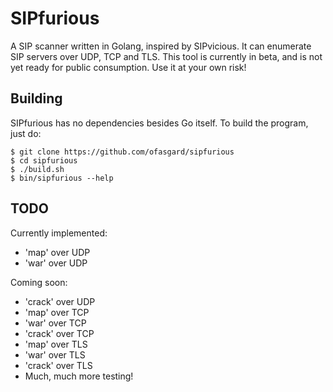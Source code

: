 # SIPfurious

A SIP scanner written in Golang, inspired by SIPvicious. It can enumerate SIP servers over UDP, TCP and TLS. This tool is currently in beta, and is not yet ready for public consumption. Use it at your own risk!

## Building

SIPfurious has no dependencies besides Go itself. To build the program, just do:

```shell
$ git clone https://github.com/ofasgard/sipfurious
$ cd sipfurious
$ ./build.sh
$ bin/sipfurious --help
```

## TODO

Currently implemented:

- 'map' over UDP
- 'war' over UDP

Coming soon:

- 'crack' over UDP
- 'map' over TCP
- 'war' over TCP
- 'crack' over TCP
- 'map' over TLS
- 'war' over TLS
- 'crack' over TLS
- Much, much more testing!
